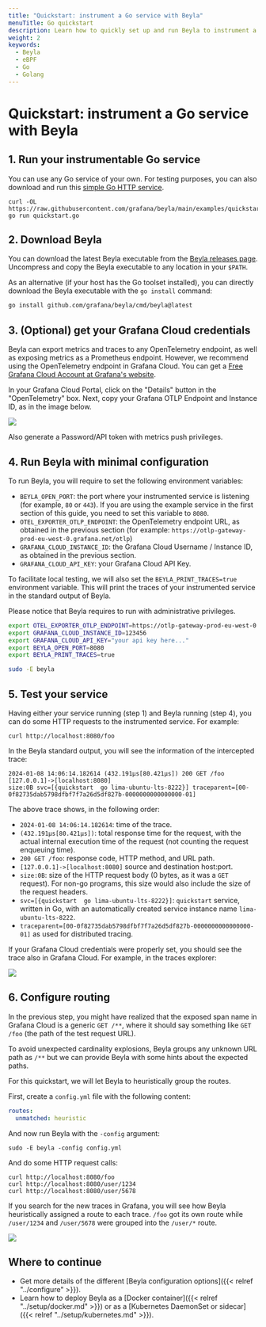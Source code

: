 ```yaml
---
title: "Quickstart: instrument a Go service with Beyla"
menuTitle: Go quickstart
description: Learn how to quickly set up and run Beyla to instrument a Go service
weight: 2
keywords:
  - Beyla
  - eBPF
  - Go
  - Golang
---
```


# Quickstart: instrument a Go service with Beyla

## 1. Run your instrumentable Go service

You can use any Go service of your own. For testing purposes, you can also download and run this
[simple Go HTTP service](https://github.com/grafana/beyla/tree/main/examples/quickstart/golang).

```
curl -OL https://raw.githubusercontent.com/grafana/beyla/main/examples/quickstart/golang/quickstart.go
go run quickstart.go
```

## 2. Download Beyla

You can download the latest Beyla executable from the [Beyla releases page](https://github.com/grafana/beyla/releases).
Uncompress and copy the Beyla executable to any location in your `$PATH`.

As an alternative (if your host has the Go toolset installed), you can directly download the
Beyla executable with the `go install` command:

```sh
go install github.com/grafana/beyla/cmd/beyla@latest
```

## 3. (Optional) get your Grafana Cloud credentials

Beyla can export metrics and traces to any OpenTelemetry endpoint, as well as exposing
metrics as a Prometheus endpoint. However, we recommend using the OpenTelemetry
endpoint in Grafana Cloud. You can get a [Free Grafana Cloud Account at Grafana's website](/pricing/).

In your Grafana Cloud Portal, click on the "Details" button in the "OpenTelemetry" box. Next,
copy your Grafana OTLP Endpoint and Instance ID, as in the image below.

![](https://grafana.com/media/docs/grafana-cloud/beyla/tutorial/otlp-connection-details.png)

Also generate a Password/API token with metrics push privileges.

## 4. Run Beyla with minimal configuration

To run Beyla, you will require to set the following environment variables:

* `BEYLA_OPEN_PORT`: the port where your instrumented service is listening
  (for example, `80` or `443`). If you are using the example service in the
  first section of this guide, you need to set this variable to `8080`.
* `OTEL_EXPORTER_OTLP_ENDPOINT`: the OpenTelemetry endpoint URL, as obtained
  in the previous section (for example: `https://otlp-gateway-prod-eu-west-0.grafana.net/otlp`)
* `GRAFANA_CLOUD_INSTANCE_ID`: the Grafana Cloud Username / Instance ID, as
  obtained in the previous section.
* `GRAFANA_CLOUD_API_KEY`: your Grafana Cloud API Key.

To facilitate local testing, we will also set the `BEYLA_PRINT_TRACES=true` environment
variable. This will print the traces of your instrumented service in the standard output
of Beyla.

Please notice that Beyla requires to run with administrative privileges.

```sh
export OTEL_EXPORTER_OTLP_ENDPOINT=https://otlp-gateway-prod-eu-west-0.grafana.net/otlp
export GRAFANA_CLOUD_INSTANCE_ID=123456
export GRAFANA_CLOUD_API_KEY="your api key here..."
export BEYLA_OPEN_PORT=8080
export BEYLA_PRINT_TRACES=true

sudo -E beyla
```

## 5. Test your service

Having either your service running (step 1) and Beyla running (step 4), you can do
some HTTP requests to the instrumented service. For example:

```
curl http://localhost:8080/foo
```

In the Beyla standard output, you will see the information of the intercepted trace:

```
2024-01-08 14:06:14.182614 (432.191µs[80.421µs]) 200 GET /foo [127.0.0.1]->[localhost:8080]
size:0B svc=[{quickstart  go lima-ubuntu-lts-8222}] traceparent=[00-0f82735dab5798dfbf7f7a26d5df827b-0000000000000000-01]
```

The above trace shows, in the following order:

* `2024-01-08 14:06:14.182614`: time of the trace.
* `(432.191µs[80.421µs])`: total response time for the request, with the actual internal execution
  time of the request (not counting the request enqueuing time).
* `200 GET /foo`: response code, HTTP method, and URL path.
* `[127.0.0.1]->[localhost:8080]` source and destination host:port.
* `size:0B`: size of the HTTP request body (0 bytes, as it was a `GET` request).
  For non-go programs, this size would also include the size of the request headers.
* `svc=[{quickstart  go lima-ubuntu-lts-8222}]`: `quickstart` service, written
  in Go, with an automatically created service instance name `lima-ubuntu-lts-8222`.
* `traceparent=[00-0f82735dab5798dfbf7f7a26d5df827b-0000000000000000-01]` as used for distributed
  tracing.

If your Grafana Cloud credentials were properly set, you should see the trace also
in Grafana Cloud. For example, in the traces explorer:

![](https://grafana.com/media/docs/grafana-cloud/beyla/quickstart/trace.png)

## 6. Configure routing

In the previous step, you might have realized that the exposed span name in Grafana Cloud
is a generic `GET /**`, where it should say something like `GET /foo` (the path of the
test request URL).

To avoid unexpected cardinality explosions, Beyla groups any unknown URL path as `/**` but
we can provide Beyla with some hints about the expected paths.

For this quickstart, we will let Beyla to heuristically group the routes.

First, create a `config.yml` file with the following content:

```yml
routes:
  unmatched: heuristic
```

And now run Beyla with the `-config` argument:

```
sudo -E beyla -config config.yml
```

And do some HTTP request calls:

```
curl http://localhost:8080/foo
curl http://localhost:8080/user/1234
curl http://localhost:8080/user/5678
```

If you search for the new traces in Grafana, you will see how Beyla heuristically
assigned a route to each trace. `/foo` got its own route while `/user/1234` and
`/user/5678` were grouped into the `/user/*` route.

![](https://grafana.com/media/docs/grafana-cloud/beyla/quickstart/grouped-traces.png)

## Where to continue

* Get more details of the different [Beyla configuration options]({{< relref "../configure" >}}).
* Learn how to deploy Beyla as a [Docker container]({{< relref "../setup/docker.md" >}}) or as a
  [Kubernetes DaemonSet or sidecar]({{< relref "../setup/kubernetes.md" >}}).



